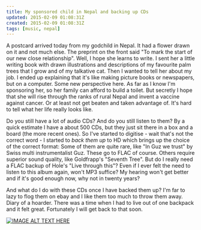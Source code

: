 ```yaml
---
title: My sponsored child in Nepal and backing up CDs
updated: 2015-02-09 01:08:31Z
created: 2015-02-09 01:08:31Z
tags: [music, nepal]
---
```


A postcard arrived today from my godchild in Nepal. It had a flower drawn on it and not much else. The preprint on the front said "To mark the start of our new close relationship". Well, I hope she learns to write. I sent her a little writing book with drawn illustrations and descriptions of my favourite palm trees that I grow and of my talkative cat. Then I wanted to tell her about my job. I ended up explaining that it's like making picture books or newspapers, but on a computer. Some new perspective here.
As far as I know I'm sponsoring her, so her family can afford to build a toilet. But secretly I hope that she will rise through the ranks of rural Nepal and invent a vaccine against cancer. Or at least not get beaten and taken advantage of. It's hard to tell what her life really looks like.

Do you still have a lot of audio CDs? And do you still listen to them?
By a quick estimate I have a about 500 CDs, but they just sit there in a box and a board (the more recent ones). So I've started to digitise - wait that's not the correct word - I started to *back them up* to HD which brings up the choice of the correct format:
Some of them are quite rare, like "In Guz we trust" by Swiss multi instrumentalist Guz. These go to FLAC of course. Others require superior sound quality, like Goldfrapp's "Seventh Tree". But do I really need a FLAC backup of Hole's "Live through this"? Even if I ever felt the need to listen to this album again, won't MP3 suffice? My hearing won't get better and if it's good enough now, why not in twenty years?

And what do I do with these CDs once I have backed them up? I'm far to lazy to flog them on ebay and I like them too much to throw them away. Diary of a hoarder. There was a time when I had to live out of one backpack and it felt great. Fortunately I will get back to that soon.

[![IMAGE ALT TEXT HERE](https://img.youtube.com/vi/71sg-ThOQ6o/0.jpg)](https://www.youtube.com/watch?v=71sg-ThOQ6o)

